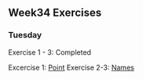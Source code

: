 ## Week34 Exercises

### Tuesday

Exercise 1 - 3: Completed

Excercise 1: [Point](https://github.com/amalielandt/week34/tree/master/tuesday/ex1/point)
Exercise 2-3: [Names](https://github.com/amalielandt/week34/tree/master/tuesday/ex2-3/names)
 
